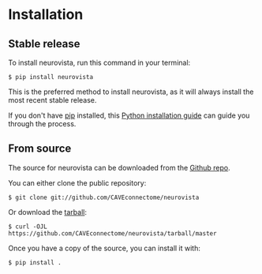 # Installation

## Stable release

To install neurovista, run this command in your
terminal:

``` console
$ pip install neurovista
```

This is the preferred method to install neurovista, as it will always install the most recent stable release.

If you don't have [pip][] installed, this [Python installation guide][]
can guide you through the process.

## From source

The source for neurovista can be downloaded from
the [Github repo][].

You can either clone the public repository:

``` console
$ git clone git://github.com/CAVEconnectome/neurovista
```

Or download the [tarball][]:

``` console
$ curl -OJL https://github.com/CAVEconnectome/neurovista/tarball/master
```

Once you have a copy of the source, you can install it with:

``` console
$ pip install .
```

  [pip]: https://pip.pypa.io
  [Python installation guide]: http://docs.python-guide.org/en/latest/starting/installation/
  [Github repo]: https://github.com/%7B%7B%20cookiecutter.github_username%20%7D%7D/%7B%7B%20cookiecutter.project_slug%20%7D%7D
  [tarball]: https://github.com/%7B%7B%20cookiecutter.github_username%20%7D%7D/%7B%7B%20cookiecutter.project_slug%20%7D%7D/tarball/master
